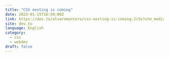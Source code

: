 ```yaml
---
title: "CSS nesting is coming"
date: 2023-01-15T16:59:00Z
link: https://dev.to/alvaromontoro/css-nesting-is-coming-2i5o?utm_medium=RSS&utm_source=news.12bit.vn
site: dev.to
language: English
category:
  - css
  - webdev
draft: false
---
```

